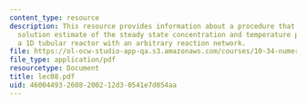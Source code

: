 ```yaml
---
content_type: resource
description: This resource provides information about a procedure that updates the
  solution estimate of the steady state concentration and temperature profiles in
  a 1D tubular reactor with an arbitrary reaction network.
file: https://ol-ocw-studio-app-qa.s3.amazonaws.com/courses/10-34-numerical-methods-applied-to-chemical-engineering-fall-2005/460044932608200212d30541e7d054aa_lec08.pdf
file_type: application/pdf
resourcetype: Document
title: lec08.pdf
uid: 46004493-2608-2002-12d3-0541e7d054aa
---
```

